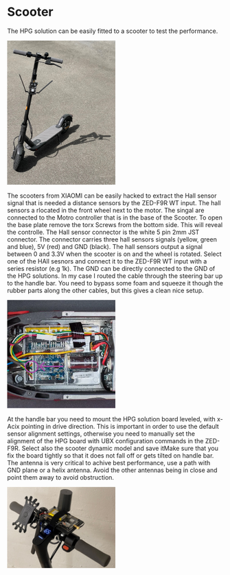 # Scooter

The HPG solution can be easily fitted to a scooter to test the performance. 

<img src="Scooter.jpg" width="50%" height="50%">

The scooters from XIAOMI can be easily hacked to extract the Hall sensor signal that is needed a distance sensors by the ZED-F9R WT input. 
The hall sensors a rlocated in the front wheel next to the motor. The singal are connected to the Motro controller that is in the base of 
the Scooter. To open the base plate remove the torx Screws from the bottom side. This will reveal the controlle. The Hall sensor connector 
is the white 5 pin 2mm JST connector. The connector carries three hall sensors signals (yellow, green and blue), 5V (red) and GND (black).
The hall sensors output a signal between 0 and 3.3V when the scooter is on and the wheel is rotated. Select one of the HAll sesnors and 
connect it to the ZED-F9R WT input with a series resistor (e.g 1k). The GND can be directly connected to the GND of the HPG solutions. In 
my case I routed the cable through the steering bar up to the handle bar. You need to bypass some foam and squeeze it though the rubber parts 
along the other cables, but this gives a clean nice setup.

<img src="Xiaomi_ScooterHack.png" width="50%" height="50%">

At the handle bar you need to mount the HPG solution board leveled, with x-Acix pointing in drive direction. This is important in order 
to use the default sensor alignment settings, otherwise you need to manually set the alignment of the HPG board with UBX configuration 
commands in the ZED-F9R. Select also the scooter dynamic model and save itMake sure that you fix the board tightly so that it does not 
fall off or gets tilted on handle bar. The antenna is very critical to achive best performance, use a path with GND plane or a helix 
antenna. Avoid the other antennas being in close and point them away to avoid obstruction. 

<img src="Xiaomi_ScooterHandlebar.jpg" width="50%" height="50%">
